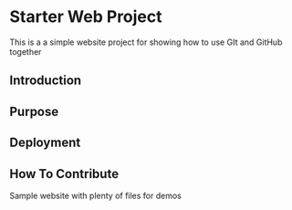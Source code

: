 # Starter Web Project

This is a a simple website project for showing how to use GIt and GitHub together


## Introduction

## Purpose

## Deployment

## How To Contribute 

Sample website with plenty of files for demos